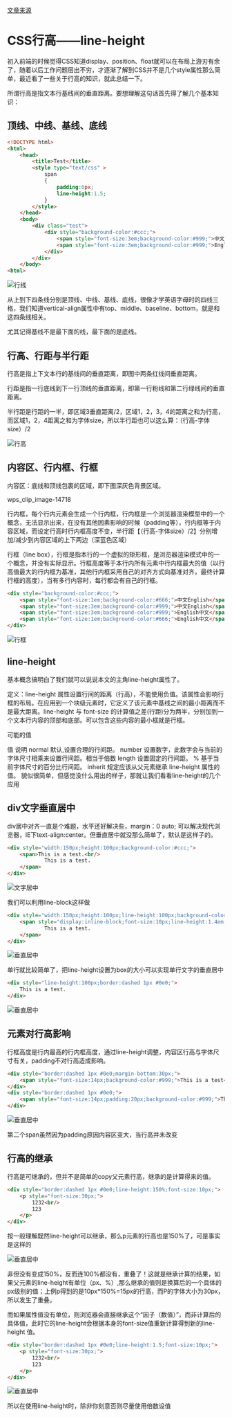 [文章来源](https://www.cnblogs.com/dolphinX/p/3236686.html)

# CSS行高——line-height

初入前端的时候觉得CSS知道display、position、float就可以在布局上游刃有余了，随着以后工作问题层出不穷，才逐渐了解到CSS并不是几个style属性那么简单，最近看了一些关于行高的知识，就此总结一下。

所谓行高是指文本行基线间的垂直距离。要想理解这句话首先得了解几个基本知识：

## 顶线、中线、基线、底线

```html
<!DOCTYPE html>
<html>
    <head>
        <title>Test</title>
        <style type="text/css" >
            span
            {
                padding:0px;
                line-height:1.5;
            }
        </style>
    </head>
    <body>
        <div class="test">
            <div style="background-color:#ccc;">
                <span style="font-size:3em;background-color:#999;">中文English</span>
                <span style="font-size:3em;background-color:#999;">English中文</span>
            </div>
        </div>
    </body>
<html>
```
![行线](images/line.png)

从上到下四条线分别是顶线、中线、基线、底线，很像才学英语字母时的四线三格，我们知道vertical-align属性中有top、middle、baseline、bottom，就是和这四条线相关。

尤其记得基线不是最下面的线，最下面的是底线。

## 行高、行距与半行距

行高是指上下文本行的基线间的垂直距离，即图中两条红线间垂直距离。

行距是指一行底线到下一行顶线的垂直距离，即第一行粉线和第二行绿线间的垂直距离。

半行距是行距的一半，即区域3垂直距离/2，区域1，2，3，4的距离之和为行高，而区域1，2，4距离之和为字体size，所以半行距也可以这么算：（行高-字体size）/2

![行高](images/line-height.png)

## 内容区、行内框、行框

内容区：底线和顶线包裹的区域，即下图深灰色背景区域。

wps_clip_image-14718

行内框，每个行内元素会生成一个行内框，行内框是一个浏览器渲染模型中的一个概念，无法显示出来，在没有其他因素影响的时候（padding等），行内框等于内容区域，而设定行高时行内框高度不变，半行距【（行高-字体size）/2】分别增加/减少到内容区域的上下两边（深蓝色区域）

行框（line box），行框是指本行的一个虚拟的矩形框，是浏览器渲染模式中的一个概念，并没有实际显示。行框高度等于本行内所有元素中行内框最大的值（以行高值最大的行内框为基准，其他行内框采用自己的对齐方式向基准对齐，最终计算行框的高度），当有多行内容时，每行都会有自己的行框。

```html
<div style="background-color:#ccc;">
    <span style="font-size:1em;background-color:#666;">中文English</span>
    <span style="font-size:3em;background-color:#999;">中文English</span>
    <span style="font-size:3em;background-color:#999;">English中文</span>
    <span style="font-size:1em;background-color:#666;">English中文</span>
</div>
```
![行框](images/line-box.png)

## line-height

基本概念搞明白了我们就可以说说本文的主角line-height属性了。

定义：line-height 属性设置行间的距离（行高），不能使用负值。该属性会影响行框的布局。在应用到一个块级元素时，它定义了该元素中基线之间的最小距离而不是最大距离。line-height 与 font-size 的计算值之差(行距)分为两半，分别加到一个文本行内容的顶部和底部。可以包含这些内容的最小框就是行框。

可能的值

值	说明
normal	默认,设置合理的行间距。
number	设置数字，此数字会与当前的字体尺寸相乘来设置行间距。相当于倍数
length	设置固定的行间距。
%	基于当前字体尺寸的百分比行间距。
inherit	规定应该从父元素继承 line-height 属性的值。
貌似很简单，但感觉没什么用出的样子，那就让我们看看line-height的几个应用

## div文字垂直居中

div居中对齐一直是个难题，水平还好解决些，margin：0 auto; 可以解决现代浏览器，IE下text-align:center。但垂直居中就没那么简单了，默认是这样子的。

 
```html
<div style="width:150px;height:100px;background-color:#ccc;">
    <span>This is a test.<br/>
            This is a test.
    </span>
</div>
```
![文字居中](images/text-align.png)

我们可以利用line-block这样做

```html
<div style="width:150px;height:100px;line-height:100px;background-color:#ccc;font-size:0;">
    <span style="display:inline-block;font-size:10px;line-height:1.4em;vertical-align:middle;">This is a test.<br/>
            This is a test.
    </span>
</div>
```
![垂直居中](images/vertical-align.png)

单行就比较简单了，把line-height设置为box的大小可以实现单行文字的垂直居中

```html
<div style="line-height:100px;border:dashed 1px #0e0;">
    This is a test.
</div>
``` 

![垂直居中](images/vertical-align-single.png)

 

## 元素对行高影响

行框高度是行内最高的行内框高度，通过line-height调整，内容区行高与字体尺寸有关，padding不对行高造成影响。

```html
<div style="border:dashed 1px #0e0;margin-bottom:30px;">
    <span style="font-size:14px;background-color:#999;">This is a test</span>
</div>
<div style="border:dashed 1px #0e0;">
    <span style="font-size:14px;padding:20px;background-color:#999;">This is a test</span>
</div>
```
![垂直居中](images/element-line-height.png)

第二个span虽然因为padding原因内容区变大，当行高并未改变

## 行高的继承

行高是可继承的，但并不是简单的copy父元素行高，继承的是计算得来的值。

```html
<div style="border:dashed 1px #0e0;line-height:150%;font-size:10px;">
    <p style="font-size:30px;">
        1232<br/>
        123
    </p>
</div>
```
按一般理解既然line-height可以继承，那么p元素的行高也是150%了，可是事实是这样的

![垂直居中](images/line-height-inherit.png)

非但没有变成150%，反而连100%都没有，重叠了！这就是继承计算的结果，如果父元素的line-height有单位（px、%）,那么继承的值则是换算后的一个具体的px级别的值；上例p得到的是10px*150%=15px的行高，而P的字体大小为30px，所以发生了重叠。

而如果属性值没有单位，则浏览器会直接继承这个“因子（数值）”，而非计算后的具体值，此时它的line-height会根据本身的font-size值重新计算得到新的line-height 值。

```html
<div style="border:dashed 1px #0e0;line-height:1.5;font-size:10px;">
    <p style="font-size:30px;">
        1232<br/>
        123
    </p>
</div>
```
![垂直居中](images/line-height-inherit2.png)

所以在使用line-height时，除非你刻意否则尽量使用倍数设值
